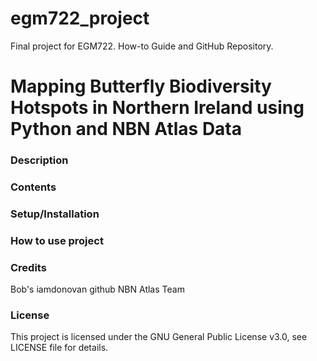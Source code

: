 # egm722_project
 Final project for EGM722. How-to Guide and GitHub Repository.
# Mapping Butterfly Biodiversity Hotspots in Northern Ireland using Python and NBN Atlas Data
### Description
### Contents
### Setup/Installation
### How to use project
### Credits
Bob's iamdonovan github
NBN Atlas Team

### License
This project is licensed under the GNU General Public License v3.0, see LICENSE file for details.
